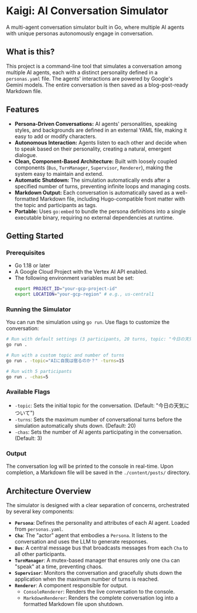 # Kaigi: AI Conversation Simulator

A multi-agent conversation simulator built in Go, where multiple AI agents with unique personas autonomously engage in conversation.

## What is this?

This project is a command-line tool that simulates a conversation among multiple AI agents, each with a distinct personality defined in a `personas.yaml` file. The agents' interactions are powered by Google's Gemini models. The entire conversation is then saved as a blog-post-ready Markdown file.

## Features

- **Persona-Driven Conversations:** AI agents' personalities, speaking styles, and backgrounds are defined in an external YAML file, making it easy to add or modify characters.
- **Autonomous Interaction:** Agents listen to each other and decide when to speak based on their personality, creating a natural, emergent dialogue.
- **Clean, Component-Based Architecture:** Built with loosely coupled components (`Bus`, `TurnManager`, `Supervisor`, `Renderer`), making the system easy to maintain and extend.
- **Automatic Shutdown:** The simulation automatically ends after a specified number of turns, preventing infinite loops and managing costs.
- **Markdown Output:** Each conversation is automatically saved as a well-formatted Markdown file, including Hugo-compatible front matter with the topic and participants as tags.
- **Portable:** Uses `go:embed` to bundle the persona definitions into a single executable binary, requiring no external dependencies at runtime.

## Getting Started

### Prerequisites

- Go 1.18 or later
- A Google Cloud Project with the Vertex AI API enabled.
- The following environment variables must be set:
  ```sh
  export PROJECT_ID="your-gcp-project-id"
  export LOCATION="your-gcp-region" # e.g., us-central1
  ```

### Running the Simulator

You can run the simulation using `go run`. Use flags to customize the conversation:

```sh
# Run with default settings (3 participants, 20 turns, topic: "今日の天気について")
go run .

# Run with a custom topic and number of turns
go run . -topic="AIに自我は宿るのか？" -turns=15

# Run with 5 participants
go run . -chas=5
```

### Available Flags

- `-topic`: Sets the initial topic for the conversation. (Default: "今日の天気について")
- `-turns`: Sets the maximum number of conversational turns before the simulation automatically shuts down. (Default: 20)
- `-chas`: Sets the number of AI agents participating in the conversation. (Default: 3)

### Output

The conversation log will be printed to the console in real-time. Upon completion, a Markdown file will be saved in the `./content/posts/` directory.

## Architecture Overview

The simulator is designed with a clear separation of concerns, orchestrated by several key components:

- **`Persona`**: Defines the personality and attributes of each AI agent. Loaded from `personas.yaml`.
- **`Cha`**: The "actor" agent that embodies a `Persona`. It listens to the conversation and uses the LLM to generate responses.
- **`Bus`**: A central message bus that broadcasts messages from each `Cha` to all other participants.
- **`TurnManager`**: A mutex-based manager that ensures only one `Cha` can "speak" at a time, preventing chaos.
- **`Supervisor`**: Monitors the conversation and gracefully shuts down the application when the maximum number of turns is reached.
- **`Renderer`**: A component responsible for output.
  - `ConsoleRenderer`: Renders the live conversation to the console.
  - `MarkdownRenderer`: Renders the complete conversation log into a formatted Markdown file upon shutdown.
